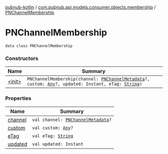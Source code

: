 [pubnub-kotlin](../../index.md) / [com.pubnub.api.models.consumer.objects.membership](../index.md) / [PNChannelMembership](./index.md)

# PNChannelMembership

`data class PNChannelMembership`

### Constructors

| Name | Summary |
|---|---|
| [&lt;init&gt;](-init-.md) | `PNChannelMembership(channel: `[`PNChannelMetadata`](../../com.pubnub.api.models.consumer.objects.channel/-p-n-channel-metadata/index.md)`?, custom: `[`Any`](https://kotlinlang.org/api/latest/jvm/stdlib/kotlin/-any/index.html)`?, updated: Instant, eTag: `[`String`](https://kotlinlang.org/api/latest/jvm/stdlib/kotlin/-string/index.html)`)` |

### Properties

| Name | Summary |
|---|---|
| [channel](channel.md) | `val channel: `[`PNChannelMetadata`](../../com.pubnub.api.models.consumer.objects.channel/-p-n-channel-metadata/index.md)`?` |
| [custom](custom.md) | `val custom: `[`Any`](https://kotlinlang.org/api/latest/jvm/stdlib/kotlin/-any/index.html)`?` |
| [eTag](e-tag.md) | `val eTag: `[`String`](https://kotlinlang.org/api/latest/jvm/stdlib/kotlin/-string/index.html) |
| [updated](updated.md) | `val updated: Instant` |
